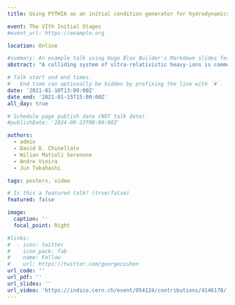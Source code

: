 ```yaml
---
title: Using PYTHIA as an initial condition generator for hydrodynamics

event: The VIth Initial Stages
#event_url: https://example.org

location: Online

#summary: An example talk using Hugo Blox Builder's Markdown slides feature.
abstract: "A colliding system of ultra-relativistic heavy-ions is commonly simulated with phenomenological models, which include relativistic hydrodynamics and a hadronic cascade afterburner. Typically, any model of heavy-ion collisions must include some estimate of the initial conditions, whose properties are a subject of intense research. Also, many of the common approaches used in the field have no clear connection to the hard scatterings that must have occurred at the very beginning of a heavy-ion collision. In this work, we aim to remedy that by using PYTHIA Angantyr as an initial condition model to a hydrodynamics simulation chain. Those will then be evolved as a fluid using a hybrid model that employs the MUSIC hydrodynamic simulator, and the UrQMD package to emulate the hadronic phase. The resulting simulation outputs will then be compared with available experimental data from the ALICE collaboration."

# Talk start and end times.
#   End time can optionally be hidden by prefixing the line with `#`.
date: '2021-01-10T13:00:00Z'
date_end: '2021-01-15T15:00:00Z'
all_day: true

# Schedule page publish date (NOT talk date).
#publishDate: '2024-09-23T00:00:00Z'

authors:
  - admin
  - David D. Chinellato
  - Wilian Matioli Serenone
  - Andre Vieira
  - Jun Takahashi

tags: posters, video

# Is this a featured talk? (true/false)
featured: false

image:
  caption: ''
  focal_point: Right

#links:
#  - icon: twitter
#    icon_pack: fab
#    name: Follow
#    url: https://twitter.com/georgecushen
url_code: ''
url_pdf: ''
url_slides: ''
url_video: 'https://indico.cern.ch/event/854124/contributions/4146178/'
---
```

